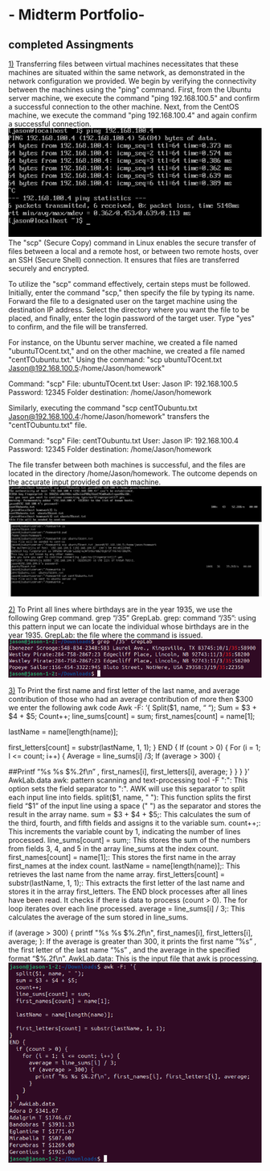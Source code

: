# - Midterm Portfolio-

## completed Assingments

<span style="text-decoration:underline;">1)</span>
Transferring files between virtual machines necessitates that these machines are situated within the same network, as demonstrated in the network configuration we provided.
We begin by verifying the connectivity between the machines using the "ping" command. First, from the Ubuntu server machine, we execute the command "ping 192.168.100.5" and confirm a successful connection to the other machine. Next, from the CentOS machine, we execute the command "ping 192.168.100.4" and again confirm a successful connection.
![pic1](assets/2.png)
The "scp" (Secure Copy) command in Linux enables the secure transfer of files between a local and a remote host, or between two remote hosts, over an SSH (Secure Shell) connection. It ensures that files are transferred securely and encrypted.

To utilize the "scp" command effectively, certain steps must be followed. Initially, enter the command "scp," then specify the file by typing its name. Forward the file to a designated user on the target machine using the destination IP address. Select the directory where you want the file to be placed, and finally, enter the login password of the target user. Type "yes" to confirm, and the file will be transferred.

For instance, on the Ubuntu server machine, we created a file named "ubuntuTOcent.txt," and on the other machine, we created a file named "centTOubuntu.txt." Using the command: "scp ubuntuTOcent.txt Jason@192.168.100.5:/home/Jason/homework"

Command: "scp"
File: ubuntuTOcent.txt
User: Jason
IP: 192.168.100.5
Password: 12345
Folder destination: /home/Jason/homework

Similarly, executing the command "scp centTOubuntu.txt Jason@192.168.100.4:/home/Jason/homework" transfers the "centTOubuntu.txt" file.

Command: "scp"
File: centTOubuntu.txt
User: Jason
IP: 192.168.100.4
Password: 12345
Folder destination: /home/Jason/homework

The file transfer between both machines is successful, and the files are located in the directory /home/Jason/homework. The outcome depends on the accurate input provided on each machine.
![pic2](assets/1.png)
![pic3](assets/3.png)

<span style="text-decoration:underline;">2)</span>
To Print all lines where birthdays are in the year 1935, we use the following Grep command.
grep “/35” GrepLab.
grep: command 
“/35”: using this pattern input we can locate the individual whose birthdays are in the year 1935. 
GrepLab: the file where the command is issued.
![ping test](assets/1.1.png)

<span style="text-decoration:underline;">3)</span>
To Print the first name and first letter of the last name, and average contribution of those who had an average contribution of more then $300 we enter the following awk code
Awk -F: ‘{
Split($1, name, “ “);
Sum = $3 + $4 + $5;
Count++;
line_sums[count]  =  sum;
first_names[count]  = name[1];

lastName = name[length(name)];

first_letters[count] = substr(lastName, 1, 1);
}
END {
If (count > 0) {
For (i = 1; I <= count; i++) {
Average = line_sums[i] /3;
If (average > 300) {

##Printf “%s %s $%.2f\n” , first_names[i], first_letters[i], average;
}
}
}
}’ AwkLab.data
   awk: pattern scanning and text-processing tool 
-F ":": This option sets the field separator to ":". AWK will use this separator to split each input line into fields.
split($1, name, " "): This function splits the first field “$1” of the input line using a space (" ") as the separator and stores the result in the array name.
 sum = $3 + $4 + $5;: This calculates the sum of the third, fourth, and fifth fields and assigns it to the variable sum.
count++;: This increments the variable count by 1, indicating the number of lines processed.
line_sums[count] = sum;: This stores the sum of the numbers from fields 3, 4, and 5 in the array line_sums at the index count.
first_names[count] = name[1];: This stores the first name in the array first_names at the index count.
lastName = name[length(name)];: This retrieves the last name from the name array.
first_letters[count] = substr(lastName, 1, 1);: This extracts the first letter of the last name and stores it in the array first_letters.
The END block processes after all lines have been read. It checks if there is data to process (count > 0).
The for loop iterates over each line processed.
average = line_sums[i] / 3;: This calculates the average of the sum stored in line_sums.

 if (average > 300) { printf "%s %s $%.2f\n", first_names[i], first_letters[i], average; }: If the average is greater than 300, it prints the first name ”%s” , the first letter of the last name “%s” , and the average in the specified format “$%.2f\n”.
AwkLab.data: This is the input file that awk is processing.
![pic4](assets/2.1.png)
